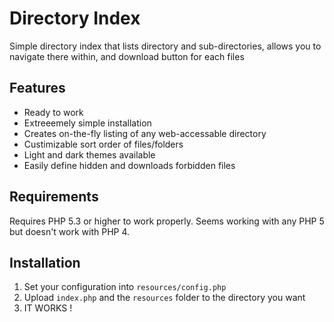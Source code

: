 Directory Index
==============

Simple directory index that lists directory and sub-directories, allows you to navigate there within, and download button for each files


Features
--------

  * Ready to work
  * Extreeemely simple installation
  * Creates on-the-fly listing of any web-accessable directory
  * Custimizable sort order of files/folders
  * Light and dark themes available
  * Easily define hidden and downloads forbidden files


Requirements
------------

Requires PHP 5.3 or higher to work properly. Seems working with any PHP 5 but doesn't work with PHP 4.


Installation
------------

  1. Set your configuration into `resources/config.php`
  2. Upload `index.php` and the `resources` folder to the directory you want
  3. IT WORKS !

